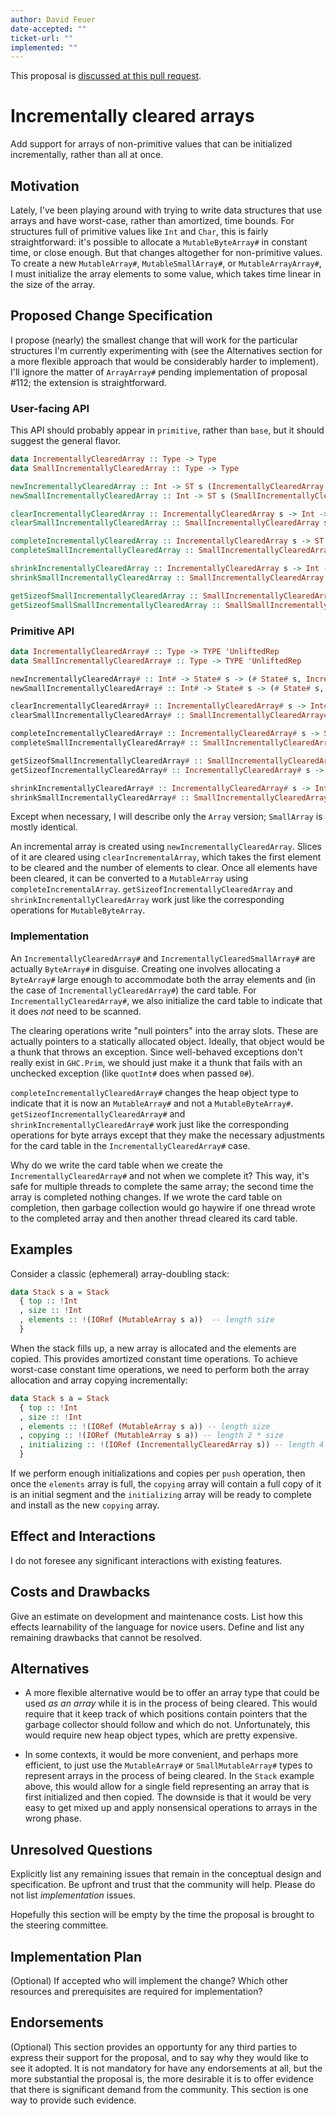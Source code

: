 ```yaml
---
author: David Feuer
date-accepted: ""
ticket-url: ""
implemented: ""
---
```


This proposal is [discussed at this pull request](https://github.com/ghc-proposals/ghc-proposals/pull/362).

# Incrementally cleared arrays

Add support for arrays of non-primitive values that can be initialized
incrementally, rather than all at once.

## Motivation

Lately, I've been playing around with trying to write data structures that
use arrays and have worst-case, rather than amortized, time bounds. For
structures full of primitive values like `Int` and `Char`, this is fairly
straightforward: it's possible to allocate a `MutableByteArray#` in constant time,
or close enough. But that changes altogether for non-primitive values.
To create a new `MutableArray#`, `MutableSmallArray#`, or `MutableArrayArray#`,
I must initialize the array elements to some value, which takes time linear in
the size of the array.

## Proposed Change Specification

I propose (nearly) the smallest change that will work for the particular
structures I'm currently experimenting with (see the Alternatives section for a
more flexible approach that would be considerably harder to implement). I'll
ignore the matter of `ArrayArray#` pending implementation of proposal #112; the
extension is straightforward.

### User-facing API

This API should probably appear in `primitive`, rather than `base`, but it should
suggest the general flavor.

```haskell
data IncrementallyClearedArray :: Type -> Type
data SmallIncrementallyClearedArray :: Type -> Type

newIncrementallyClearedArray :: Int -> ST s (IncrementallyClearedArray s)
newSmallIncrementallyClearedArray :: Int -> ST s (SmallIncrementallyClearedArray s)

clearIncrementallyClearedArray :: IncrementallyClearedArray s -> Int -> Int -> ST s ()
clearSmallIncrementallyClearedArray :: SmallIncrementallyClearedArray s -> Int -> Int -> ST s ()

completeIncrementallyClearedArray :: IncrementallyClearedArray s -> ST s (MutableArray s a)
completeSmallIncrementallyClearedArray :: SmallIncrementallyClearedArray s -> ST s (SmallMutableArray s a)

shrinkIncrementallyClearedArray :: IncrementallyClearedArray s -> Int -> ST s ()
shrinkSmallIncrementallyClearedArray :: SmallIncrementallyClearedArray s -> Int -> ST s ()

getSizeofSmallIncrementallyClearedArray :: SmallIncrementallyClearedArray s -> ST s Int
getSizeofSmallSmallIncrementallyClearedArray :: SmallSmallIncrementallyClearedArray s -> ST s Int
```

### Primitive API

```haskell
data IncrementallyClearedArray# :: Type -> TYPE 'UnliftedRep
data SmallIncrementallyClearedArray# :: Type -> TYPE 'UnliftedRep

newIncrementallyClearedArray# :: Int# -> State# s -> (# State# s, IncrementallyClearedArray# s #)
newSmallIncrementallyClearedArray# :: Int# -> State# s -> (# State# s, SmallIncrementallyClearedArray# s #)

clearIncrementallyClearedArray# :: IncrementallyClearedArray# s -> Int# -> Int# -> State# s -> State# s
clearSmallIncrementallyClearedArray# :: SmallIncrementallyClearedArray# s -> Int# -> Int# -> State# s -> State# s

completeIncrementallyClearedArray# :: IncrementallyClearedArray# s -> State# s -> (# State# s, MutableArray# s a #)
completeSmallIncrementallyClearedArray# :: SmallIncrementallyClearedArray# s -> State# s -> (# State# s, SmallMutableArray# s a #)

getSizeofSmallIncrementallyClearedArray# :: SmallIncrementallyClearedArray# s -> State# s -> (# State# s, Int# #)
getSizeofIncrementallyClearedArray# :: IncrementallyClearedArray# s -> State# s -> (# State# s, Int# #)

shrinkIncrementallyClearedArray# :: IncrementallyClearedArray# s -> Int# -> State# s -> State# s
shrinkSmallIncrementallyClearedArray# :: SmallIncrementallyClearedArray# s -> Int# -> State# s -> State# s
```

Except when necessary, I will describe only the `Array` version; `SmallArray` is
mostly identical.

An incremental array is created using `newIncrementallyClearedArray`. Slices of it
are cleared using `clearIncrementalArray`, which takes the first element to be
cleared and the number of elements to clear. Once all elements have been cleared,
it can be converted to a `MutableArray` using `completeIncrementalArray`.
`getSizeofIncrementallyClearedArray` and `shrinkIncrementallyClearedArray` work
just like the corresponding operations for `MutableByteArray`.

### Implementation

An `IncrementallyClearedArray#` and `IncrementallyClearedSmallArray#` are
actually `ByteArray#` in disguise. Creating one involves allocating a
`ByteArray#` large enough to accommodate both the array elements and (in the
case of `IncrementallyClearedArray#`) the card table. For
`IncrementallyClearedArray#`, we also initialize the card table to indicate
that it does *not* need to be scanned.

The clearing operations write "null
pointers" into the array slots. These are actually pointers to a statically
allocated object. Ideally, that object would be a thunk that throws an
exception. Since well-behaved exceptions don't really exist in `GHC.Prim`, we
should just make it a thunk that fails with an unchecked exception (like
`quotInt#` does when passed `0#`).

`completeIncrementallyClearedArray#` changes
the heap object type to indicate that it is now an `MutableArray#` and not a
`MutableByteArray#`. `getSizeofIncrementallyClearedArray#` and
`shrinkIncrementallyClearedArray#` work just like the corresponding operations
for byte arrays except that they make the necessary adjustments for the card
table in the `IncrementallyClearedArray#` case.

Why do we write the card table when we create the `IncrementallyClearedArray#`
and not when we complete it? This way, it's safe for multiple threads to
complete the same array; the second time the array is completed nothing changes.
If we wrote the card table on completion, then garbage collection would go
haywire if one thread wrote to the completed array and then another thread
cleared its card table.

## Examples

Consider a classic (ephemeral) array-doubling stack:

```haskell
data Stack s a = Stack
  { top :: !Int
  , size :: !Int
  , elements :: !(IORef (MutableArray s a))  -- length size
  }
```

When the stack fills up, a new array is allocated and the elements are
copied. This provides amortized constant time operations. To achieve
worst-case constant time operations, we need to perform both the
array allocation and array copying incrementally:

```haskell
data Stack s a = Stack
  { top :: !Int
  , size :: !Int
  , elements :: !(IORef (MutableArray s a)) -- length size
  , copying :: !(IORef (MutableArray s a)) -- length 2 * size
  , initializing :: !(IORef (IncrementallyClearedArray s)) -- length 4 * size
  }
```

If we perform enough initializations and copies per `push` operation,
then once the `elements` array is full, the `copying` array will
contain a full copy of it is an initial segment and the `initializing`
array will be ready to complete and install as the new `copying` array.

## Effect and Interactions

I do not foresee any significant interactions with existing features.

## Costs and Drawbacks

Give an estimate on development and maintenance costs. List how this effects
learnability of the language for novice users. Define and list any remaining
drawbacks that cannot be resolved.


## Alternatives

* A more flexible alternative would be to offer an array type that could be
  used *as an array* while it is in the process of being cleared. This would
  require that it keep track of which positions contain pointers that the
  garbage collector should follow and which do not. Unfortunately, this would
  require new heap object types, which are pretty expensive.

* In some contexts, it would be more convenient, and perhaps more efficient, to
  just use the `MutableArray#` or `SmallMutableArray#` types to represent
  arrays in the process of being cleared. In the `Stack` example above,
  this would allow for a single field representing an array that is first
  initialized and then copied. The downside is that it would be very easy
  to get mixed up and apply nonsensical operations to arrays in the wrong
  phase.

## Unresolved Questions

Explicitly list any remaining issues that remain in the conceptual design and
specification. Be upfront and trust that the community will help. Please do
not list *implementation* issues.

Hopefully this section will be empty by the time the proposal is brought to
the steering committee.


## Implementation Plan

(Optional) If accepted who will implement the change? Which other resources
and prerequisites are required for implementation?

## Endorsements

(Optional) This section provides an opportunty for any third parties to express their
support for the proposal, and to say why they would like to see it adopted.
It is not mandatory for have any endorsements at all, but the more substantial
the proposal is, the more desirable it is to offer evidence that there is
significant demand from the community.  This section is one way to provide
such evidence.

